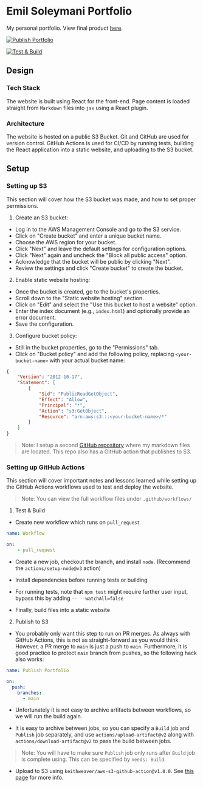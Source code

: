 # Emil Soleymani Portfolio

My personal portfolio. View final product [here](https://emilsoleymani-portfolio-bucket.s3.amazonaws.com/index.html).

[![Publish Portfolio](https://github.com/EmilSoleymani/portfolio/actions/workflows/Publish.yaml/badge.svg)](https://github.com/EmilSoleymani/portfolio/actions/workflows/Publish.yaml)

[![Test & Build](https://github.com/EmilSoleymani/portfolio/actions/workflows/PRChecks.yaml/badge.svg)](https://github.com/EmilSoleymani/portfolio/actions/workflows/PRChecks.yaml)
## Design

### Tech Stack

The website is built using React for the front-end. Page content is loaded straight from `Markdown` files into `jsx` using a React plugin.

### Architecture

The website is hosted on a public S3 Bucket. Git and GitHub are used for version control. GitHub Actions is used for CI/CD by running tests, building the React application into a static website, and uploading to the S3 bucket.

## Setup

### Setting up S3

This section will cover how the S3 bucket was made, and how to set proper permissions.

1. Create an S3 bucket:

* Log in to the AWS Management Console and go to the S3 service.
* Click on "Create bucket" and enter a unique bucket name.
* Choose the AWS region for your bucket.
* Click "Next" and leave the default settings for configuration options.
* Click "Next" again and uncheck the "Block all public access" option.
* Acknowledge that the bucket will be public by clicking "Next".
* Review the settings and click "Create bucket" to create the bucket.

2. Enable static website hosting:

* Once the bucket is created, go to the bucket's properties.
* Scroll down to the "Static website hosting" section.
* Click on "Edit" and select the "Use this bucket to host a website" option.
* Enter the index document (e.g., `index.html`) and optionally provide an error document.
* Save the configuration.

3. Configure bucket policy:

* Still in the bucket properties, go to the "Permissions" tab.
* Click on "Bucket policy" and add the following policy, replacing `<your-bucket-name>` with your actual bucket name:

```json
{
    "Version": "2012-10-17",
    "Statement": [
        {
            "Sid": "PublicReadGetObject",
            "Effect": "Allow",
            "Principal": "*",
            "Action": "s3:GetObject",
            "Resource": "arn:aws:s3:::<your-bucket-name>/*"
        }
    ]
}
```

> Note: I setup a second [GitHub repository](https://github.com/EmilSoleymani/portfolio-markdown) where my markdown files are located. This repo also has a GitHub action that publishes to S3.

### Setting up GitHub Actions

This section will cover important notes and lessons learned while setting up the GitHub Actions workflows used to test and deploy the website.

> Note: You can view the full workflow files under `.github/workflows/`

1. Test & Build

* Create new workflow which runs on `pull_request`

```yaml
name: Workflow

on:
    - pull_request
```

* Create a new job, checkout the branch, and install `node`. (Recommend the `actions/setup-node@v3` action)

* Install dependencies before running tests or building

* For running tests, note that `npm test` might require further user input, bypass this by adding `-- --watchAll=false`

* Finally, build files into a static website

2. Publish to S3

* You probably only want this step to run on PR merges. As always with GitHub Actions, this is not as straight-forward as you would think. However, a PR merge to `main` is just a push to `main`. Furthermore, it is good practice to protect `main` branch from pushes, so the following hack also works:

```yaml
name: Publish Portfolio

on:
  push:
    branches:
      - main
```

* Unfortunately it is not easy to archive artifacts between workflows, so we will run the build again.

* It is easy to archive between jobs, so you can specify a `Build` job and `Publish` job separately, and use `actions/upload-artifact@v2` along with `actions/download-artifact@v2` to pass the build between jobs.

> Note: You will have to make sure `Publish` job only runs after `Build` job is complete using. This can be specified by `needs: Build`.

* Upload to S3 using `keithweaver/aws-s3-github-action@v1.0.0`. See [this page](https://github.com/marketplace/actions/aws-s3-github-action) for more info.